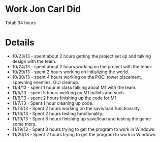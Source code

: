 # Work Jon Carl Did #

Total: 34 hours


# Details #

  * 10/23/13 - spent about 2 hours getting the project set up and talking design with the team.
  * 10/24/13 - spent about 2 hours working on the project with the team.
  * 10/29/13 - spent 2 hours working on initializing the world.
  * 10/30/13 - spent 4 hours working on the POC: tower placement, spawning enemies, GUI cleanup.
  * 11/4/13 - spent 1 hour in class talking about M1 with the team.
  * 11/5/13 - spent 5 hours working on M1 bullets and such.
  * 11/6/13 - spent 2 hours finishing up the code for M1.
  * 11/7/13 - Spent 1 hour cleaning up code.
  * 11/13/13 - Spent 2 hours working on the save/load functionality.
  * 11/16/13 - Spent 2 hours testing functionality.
  * 11/19/13 - Spent 6 hours finishing up save/load and testing the game some more.
  * 11/19/13 - Spent 3 hours trying to get the program to work in Windows.
  * 11/20/13 - Spent 2 hours trying to get the program to work in Windows.